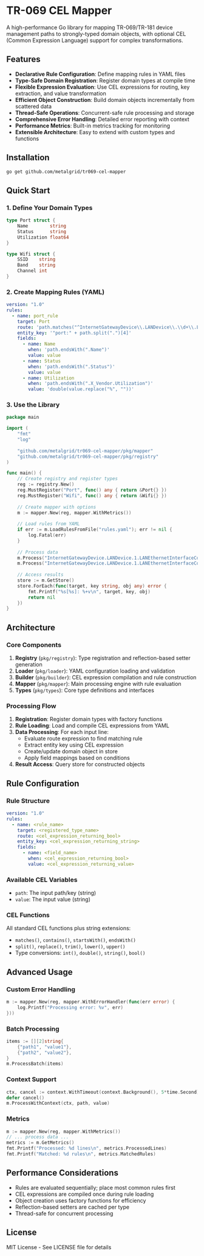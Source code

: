 # TR-069 CEL Mapper

A high-performance Go library for mapping TR-069/TR-181 device management paths to strongly-typed domain objects, with optional CEL (Common Expression Language) support for complex transformations.

## Features

- **Declarative Rule Configuration**: Define mapping rules in YAML files
- **Type-Safe Domain Registration**: Register domain types at compile time
- **Flexible Expression Evaluation**: Use CEL expressions for routing, key extraction, and value transformation
- **Efficient Object Construction**: Build domain objects incrementally from scattered data
- **Thread-Safe Operations**: Concurrent-safe rule processing and storage
- **Comprehensive Error Handling**: Detailed error reporting with context
- **Performance Metrics**: Built-in metrics tracking for monitoring
- **Extensible Architecture**: Easy to extend with custom types and functions

## Installation

```bash
go get github.com/metalgrid/tr069-cel-mapper
```

## Quick Start

### 1. Define Your Domain Types

```go
type Port struct {
    Name        string
    Status      string
    Utilization float64
}

type Wifi struct {
    SSID    string
    Band    string
    Channel int
}
```

### 2. Create Mapping Rules (YAML)

```yaml
version: "1.0"
rules:
  - name: port_rule
    target: Port
    route: 'path.matches("^InternetGatewayDevice\\.LANDevice\\.\\d+\\.LANEthernetInterfaceConfig\\.\\d+\\..*")'
    entity_key: '"port:" + path.split(".")[4]'
    fields:
      - name: Name
        when: 'path.endsWith(".Name")'
        value: value
      - name: Status
        when: 'path.endsWith(".Status")'
        value: value
      - name: Utilization
        when: 'path.endsWith(".X_Vendor.Utilization")'
        value: 'double(value.replace("%", ""))'
```

### 3. Use the Library

```go
package main

import (
    "fmt"
    "log"
    
    "github.com/metalgrid/tr069-cel-mapper/pkg/mapper"
    "github.com/metalgrid/tr069-cel-mapper/pkg/registry"
)

func main() {
    // Create registry and register types
    reg := registry.New()
    reg.MustRegister("Port", func() any { return &Port{} })
    reg.MustRegister("Wifi", func() any { return &Wifi{} })
    
    // Create mapper with options
    m := mapper.New(reg, mapper.WithMetrics())
    
    // Load rules from YAML
    if err := m.LoadRulesFromFile("rules.yaml"); err != nil {
        log.Fatal(err)
    }
    
    // Process data
    m.Process("InternetGatewayDevice.LANDevice.1.LANEthernetInterfaceConfig.1.Name", "LAN1")
    m.Process("InternetGatewayDevice.LANDevice.1.LANEthernetInterfaceConfig.1.Status", "Up")
    
    // Access results
    store := m.GetStore()
    store.ForEach(func(target, key string, obj any) error {
        fmt.Printf("%s[%s]: %+v\n", target, key, obj)
        return nil
    })
}
```

## Architecture

### Core Components

1. **Registry** (`pkg/registry`): Type registration and reflection-based setter generation
2. **Loader** (`pkg/loader`): YAML configuration loading and validation
3. **Builder** (`pkg/builder`): CEL expression compilation and rule construction
4. **Mapper** (`pkg/mapper`): Main processing engine with rule evaluation
5. **Types** (`pkg/types`): Core type definitions and interfaces

### Processing Flow

1. **Registration**: Register domain types with factory functions
2. **Rule Loading**: Load and compile CEL expressions from YAML
3. **Data Processing**: For each input line:
   - Evaluate route expression to find matching rule
   - Extract entity key using CEL expression
   - Create/update domain object in store
   - Apply field mappings based on conditions
4. **Result Access**: Query store for constructed objects

## Rule Configuration

### Rule Structure

```yaml
version: "1.0"
rules:
  - name: <rule_name>
    target: <registered_type_name>
    route: <cel_expression_returning_bool>
    entity_key: <cel_expression_returning_string>
    fields:
      - name: <field_name>
        when: <cel_expression_returning_bool>
        value: <cel_expression_returning_value>
```

### Available CEL Variables

- `path`: The input path/key (string)
- `value`: The input value (string)

### CEL Functions

All standard CEL functions plus string extensions:
- `matches()`, `contains()`, `startsWith()`, `endsWith()`
- `split()`, `replace()`, `trim()`, `lower()`, `upper()`
- Type conversions: `int()`, `double()`, `string()`, `bool()`

## Advanced Usage

### Custom Error Handling

```go
m := mapper.New(reg, mapper.WithErrorHandler(func(err error) {
    log.Printf("Processing error: %v", err)
}))
```

### Batch Processing

```go
items := [][2]string{
    {"path1", "value1"},
    {"path2", "value2"},
}
m.ProcessBatch(items)
```

### Context Support

```go
ctx, cancel := context.WithTimeout(context.Background(), 5*time.Second)
defer cancel()
m.ProcessWithContext(ctx, path, value)
```

### Metrics

```go
m := mapper.New(reg, mapper.WithMetrics())
// ... process data ...
metrics := m.GetMetrics()
fmt.Printf("Processed: %d lines\n", metrics.ProcessedLines)
fmt.Printf("Matched: %d rules\n", metrics.MatchedRules)
```

## Performance Considerations

- Rules are evaluated sequentially; place most common rules first
- CEL expressions are compiled once during rule loading
- Object creation uses factory functions for efficiency
- Reflection-based setters are cached per type
- Thread-safe for concurrent processing

## License

MIT License - See LICENSE file for details